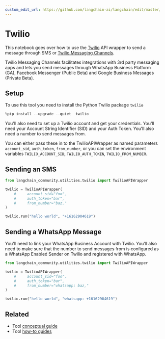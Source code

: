 ```yaml
---
custom_edit_url: https://github.com/langchain-ai/langchain/edit/master/docs/docs/integrations/tools/twilio.ipynb
---
```

# Twilio

This notebook goes over how to use the [Twilio](https://www.twilio.com) API wrapper to send a message through SMS or [Twilio Messaging Channels](https://www.twilio.com/docs/messaging/channels).

Twilio Messaging Channels facilitates integrations with 3rd party messaging apps and lets you send messages through WhatsApp Business Platform (GA), Facebook Messenger (Public Beta) and Google Business Messages (Private Beta).

## Setup

To use this tool you need to install the Python Twilio package `twilio`


```python
%pip install --upgrade --quiet  twilio
```

You'll also need to set up a Twilio account and get your credentials. You'll need your Account String Identifier (SID) and your Auth Token. You'll also need a number to send messages from.

You can either pass these in to the TwilioAPIWrapper as named parameters `account_sid`, `auth_token`, `from_number`, or you can set the environment variables `TWILIO_ACCOUNT_SID`, `TWILIO_AUTH_TOKEN`, `TWILIO_FROM_NUMBER`.

## Sending an SMS


```python
from langchain_community.utilities.twilio import TwilioAPIWrapper
```


```python
twilio = TwilioAPIWrapper(
    #     account_sid="foo",
    #     auth_token="bar",
    #     from_number="baz,"
)
```


```python
twilio.run("hello world", "+16162904619")
```

## Sending a WhatsApp Message

You'll need to link your WhatsApp Business Account with Twilio. You'll also need to make sure that the number to send messages from is configured as a WhatsApp Enabled Sender on Twilio and registered with WhatsApp.


```python
from langchain_community.utilities.twilio import TwilioAPIWrapper
```


```python
twilio = TwilioAPIWrapper(
    #     account_sid="foo",
    #     auth_token="bar",
    #     from_number="whatsapp: baz,"
)
```


```python
twilio.run("hello world", "whatsapp: +16162904619")
```


## Related

- Tool [conceptual guide](/docs/concepts/#tools)
- Tool [how-to guides](/docs/how_to/#tools)
